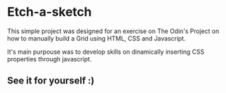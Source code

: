 # Etch-a-sketch
This simple project was designed for an exercise on The Odin's Project on how to manually build a Grid using HTML, CSS and Javascript.

It's main purpouse was to develop skills on dinamically inserting CSS properties through javascript.

## See it for yourself :)